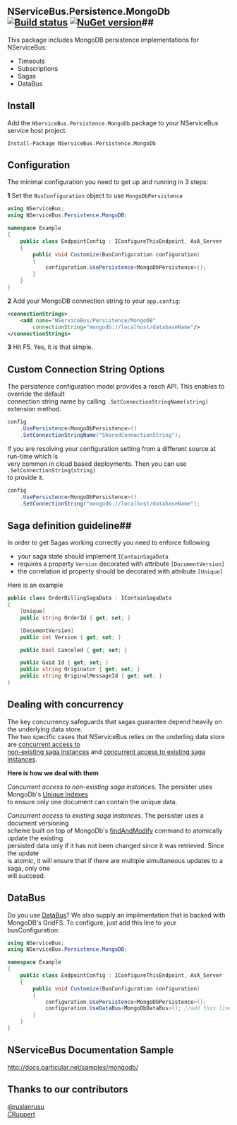 ## NServiceBus.Persistence.MongoDb  [![Build status](https://ci.appveyor.com/api/projects/status/9cfq3u3vd0rf4kl2/branch/master?svg=true)](https://ci.appveyor.com/project/tekmaven/nservicebus-persistence-mongodb/branch/master) [![NuGet version](https://badge.fury.io/nu/NServiceBus.Persistence.MongoDb.svg)](http://badge.fury.io/nu/NServiceBus.Persistence.MongoDb)##

This package includes MongoDB persistence implementations for NServiceBus:

- Timeouts 
- Subscriptions
- Sagas
- DataBus

## Install ##
Add the `NServiceBus.Persistence.MongoDb` package to your NServiceBus service host project. 

 ```Install-Package NServiceBus.Persistence.MongoDb```   

## Configuration ##
The minimal configuration you need to get up and running in 3 steps:

**1** Set the `BusConfiguration` object to use `MongoDbPersistence`

```csharp
using NServiceBus;
using NServiceBus.Persistence.MongoDB;

namespace Example
{
    public class EndpointConfig : IConfigureThisEndpoint, AsA_Server
    {
        public void Customize(BusConfiguration configuration)
        {
            configuration.UsePersistence<MongoDbPersistence>();
        }
    }
}
```

**2** Add your MongoDB connection string to your ```app.config```:

```xml
<connectionStrings>
    <add name="NServiceBus/Persistence/MongoDB" 
		connectionString="mongodb://localhost/databaseName"/>
</connectionStrings>
```

**3** Hit F5. Yes, it is that simple.

## Custom Connection String Options ##
The persistence configuration model provides a reach API. This enables to override the default  
connection string name by calling ```.SetConnectionStringName(string)``` extension method.

```csharp
config
	.UsePersistence<MongoDbPersistence>()
	.SetConnectionStringName("SharedConnectionString");
```

If you are resolving your configuration setting from a different source at run-time which is  
very common in cloud based deployments. Then you can use  ```.SetConnectionString(string)```  
to provide it.
 
```csharp
config
	.UsePersistence<MongoDbPersistence>()
	.SetConnectionString("mongodb://localhost/databaseName");
```

## Saga definition guideline##
In order to get Sagas working correctly you need to enforce following

* your saga state should implement ```IContainSagaData``` 
* requires a property ```Version``` decorated with attribute ```[DocumentVersion]```
* the correlation id property should be decorated with attribute ```[Unique]```

Here is an example

```csharp
public class OrderBillingSagaData : IContainSagaData
{
    [Unique]
    public string OrderId { get; set; }

    [DocumentVersion]
    public int Version { get; set; }

    public bool Canceled { get; set; }

    public Guid Id { get; set; }
    public string Originator { get; set; }
    public string OriginalMessageId { get; set; }
} 
```
## Dealing with concurrency ##
The key concurrency safeguards that sagas guarantee depend heavily on the underlying data store.   
The two specific cases that NServiceBus relies on the underling data store are [concurrent access to   
   non-existing saga instances](http://docs.particular.net/NServiceBus/nservicebus-sagas-and-concurrency#concurrent-access-to-non-existing-saga-instances) and [concurrent access to existing saga instances](http://docs.particular.net/NServiceBus/nservicebus-sagas-and-concurrency#concurrent-access-to-existing-saga-instances).

**Here is how we deal with them**  

*Concurrent access to non-existing saga instances*. The persister uses MongoDb's [Unique Indexes](http://docs.mongodb.org/manual/core/index-unique/)  
 to ensure only one document can contain the unique data.  

*Concurrent access to existing saga instances*. The persister uses a document versioning  
scheme built on top of MongoDb's [findAndModify](http://docs.mongodb.org/manual/reference/command/findAndModify/) command to atomically update the existing  
persisted data only if it has not been changed since it was retrieved. Since the update   
is atomic, it will ensure that if there are multiple simultaneous updates to a saga, only one  
will succeed.


## DataBus ##
Do you use [DataBus](http://docs.particular.net/nservicebus/attachments-databus-sample)?  We also supply an implimentation that is backed with MongoDB's GridFS.  To configure, just add this line to your busConfiguration:

```csharp
using NServiceBus;
using NServiceBus.Persistence.MongoDB;

namespace Example
{
    public class EndpointConfig : IConfigureThisEndpoint, AsA_Server
    {
        public void Customize(BusConfiguration configuration)
        {
            configuration.UsePersistence<MongoDbPersistence>();
            configuration.UseDataBus<MongoDbDataBus>(); //add this line!
        }
    }
}
```

## NServiceBus Documentation Sample
http://docs.particular.net/samples/mongodb/

## Thanks to our contributors ##
[@ruslanrusu](https://twitter.com/ruslanrusu)  
[CRuppert](https://github.com/CRuppert)

